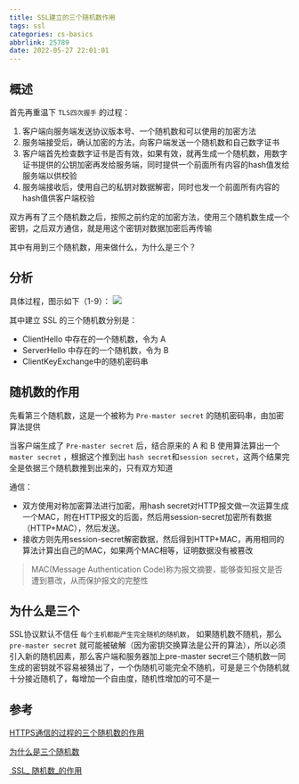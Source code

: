 ```yaml
---
title: SSL建立的三个随机数作用
tags: ssl
categories: cs-basics
abbrlink: 25789
date: 2022-05-27 22:01:01
---
```

## 概述
首先再重温下 `TLS四次握手` 的过程：
1. 客户端向服务端发送协议版本号、一个随机数和可以使用的加密方法
2. 服务端接受后，确认加密的方法，向客户端发送一个随机数和自己数字证书
3. 客户端首先检查数字证书是否有效，如果有效，就再生成一个随机数，用数字证书提供的公钥加密再发给服务端，同时提供一个前面所有内容的hash值发给服务端以供校验
4. 服务端接收后，使用自己的私钥对数据解密，同时也发一个前面所有内容的hash值供客户端校验

双方再有了三个随机数之后，按照之前约定的加密方法，使用三个随机数生成一个密钥，之后双方通信，就是用这个密钥对数据加密后再传输

其中有用到三个随机数，用来做什么，为什么是三个？

## 分析
具体过程，图示如下（1-9）：
![](https://cdn.jsdelivr.net/gh/jiechen257/gallery@main/img/202312051854392.png)

其中建立 SSL 的三个随机数分别是：
- ClientHello 中存在的一个随机数，令为 A
- ServerHello 中存在的一个随机数，令为 B
- ClientKeyExchange中的随机密码串

## 随机数的作用

先看第三个随机数，这是一个被称为 `Pre-master secret` 的随机密码串，由加密算法提供

当客户端生成了 `Pre-master secret` 后，结合原来的 A 和 B 使用算法算出一个 `master secret` ，根据这个推到出 `hash secret`和`session secret`，这两个结果完全是依据三个随机数推到出来的，只有双方知道

通信：
- 双方使用对称加密算法进行加密，用hash secret对HTTP报文做一次运算生成一个MAC，附在HTTP报文的后面，然后用session-secret加密所有数据（HTTP+MAC），然后发送。
- 接收方则先用session-secret解密数据，然后得到HTTP+MAC，再用相同的算法计算出自己的MAC，如果两个MAC相等，证明数据没有被篡改

> MAC(Message Authentication Code)称为报文摘要，能够查知报文是否遭到篡改，从而保护报文的完整性

## 为什么是三个

SSL协议默认不信任 `每个主机都能产生完全随机的随机数`， 如果随机数不随机，那么 `pre-master secret` 就可能被破解（因为密钥交换算法是公开的算法），所以必须引入新的随机因素，那么客户端和服务器加上pre-master secret三个随机数一同生成的密钥就不容易被猜出了，一个伪随机可能完全不随机，可是是三个伪随机就十分接近随机了，每增加一个自由度，随机性增加的可不是一

## 参考
[HTTPS通信的过程的三个随机数的作用](https://blog.csdn.net/qq_31442743/article/details/116199453)

[为什么是三个随机数](https://www.csdn.net/tags/MtTaEg2sMjM0NjA5LWJsb2cO0O0O.html)

[ SSL_ 随机数_的作用](https://cloud.tencent.com/developer/article/1415674)

